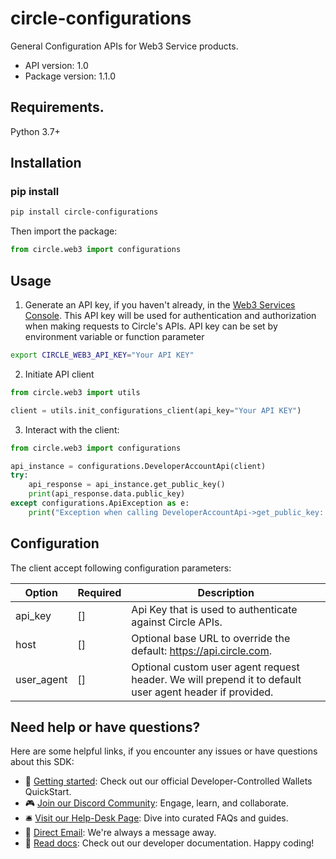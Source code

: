 # circle-configurations
General Configuration APIs for Web3 Service products.

- API version: 1.0
- Package version: 1.1.0

## Requirements.

Python 3.7+

## Installation
### pip install

```sh
pip install circle-configurations
```

Then import the package:
```python
from circle.web3 import configurations
```


## Usage


1. Generate an API key, if you haven't already, in the [Web3 Services Console](https://console.circle.com/). This API key will be used for authentication and authorization when making requests to Circle's APIs. API key can be set by environment variable or function parameter

```sh
export CIRCLE_WEB3_API_KEY="Your API KEY"
```

2. Initiate API client

```python
from circle.web3 import utils

client = utils.init_configurations_client(api_key="Your API KEY")
```

3. Interact with the client:

```python
from circle.web3 import configurations

api_instance = configurations.DeveloperAccountApi(client)
try:
    api_response = api_instance.get_public_key()
    print(api_response.data.public_key)
except configurations.ApiException as e:
    print("Exception when calling DeveloperAccountApi->get_public_key: %s\n" % e)
```

## Configuration

The client accept following configuration parameters:

Option | Required | Description
------------ | ------------- | -------------
api_key | [] | Api Key that is used to authenticate against Circle APIs.
host | [] | Optional base URL to override the default: https://api.circle.com.
user_agent | [] | Optional custom user agent request header. We will prepend it to default user agent header if provided.

## Need help or have questions?

Here are some helpful links, if you encounter any issues or have questions about this SDK:

 - 📖 [Getting started](https://learn.circle.com/): Check out our official Developer-Controlled Wallets QuickStart.
 - 🎮 [Join our Discord Community](https://discord.com/invite/buildoncircle): Engage, learn, and collaborate.
 - 🛎 [Visit our Help-Desk Page](https://support.usdc.circle.com/hc/en-us/p/contactus?_gl=1*1va6vat*_ga*MTAyNTA0NTQ2NC4xNjk5NTYyMjgx*_ga_GJDVPCQNRV*MTcwMDQ5Mzg3Ny4xNC4xLjE3MDA0OTM4ODQuNTMuMC4w): Dive into curated FAQs and guides.
 - 📧 [Direct Email](mailto:customer-support@circle.com): We're always a message away.
 - 📖 [Read docs](https://developers.circle.com/w3s/docs?_gl=1*15ozb5b*_ga*MTAyNTA0NTQ2NC4xNjk5NTYyMjgx*_ga_GJDVPCQNRV*MTcwMDQ5Mzg3Ny4xNC4xLjE3MDA0OTM4ODQuNTMuMC4w): Check out our developer documentation.
Happy coding!
